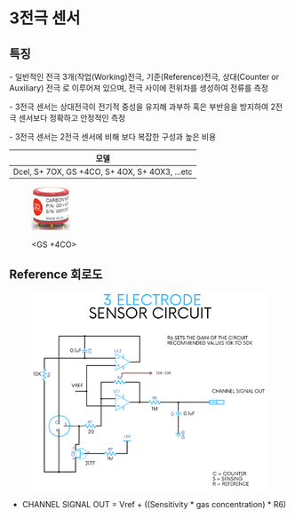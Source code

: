 # 3전극 센서

## 특징

\- 일반적인 전극 3개(작업(Working)전극, 기준(Reference)전극, 상대(Counter or Auxiliary) 전극 로 이루어져 있으며, 전극 사이에 전위차를 생성하여 전류를 측정

\- 3전극 센서는 상대전극이 전기적 중성을 유지해 과부하 혹은 부반응을 방지하여 2전극 센서보다 정확하고 안정적인 측정

\- 3전극 센서는 2전극 센서에 비해 보다 복잡한 구성과 높은 비용

|                       모델                       |
| :--------------------------------------------: |
| Dcel, S+ 7OX, GS +4CO, S+ 4OX, S+ 4OX3, ...etc |

<figure><img src="../../../.gitbook/assets/image (57).png" alt="" width="70"><figcaption><p>&#x3C;GS +4CO></p></figcaption></figure>

## Reference 회로도

<figure><img src="../../../.gitbook/assets/image (4).png" alt=""><figcaption></figcaption></figure>

* CHANNEL SIGNAL OUT = Vref + ((Sensitivity \* gas concentration) \* R6)
